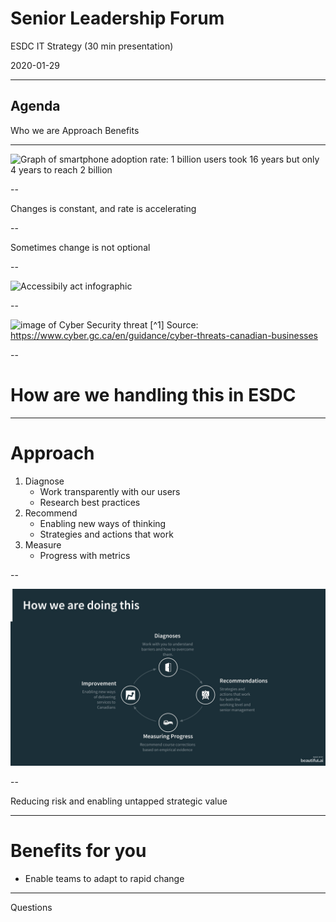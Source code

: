 <!--markdownlint-disable MD033-->
# Senior Leadership Forum

ESDC IT Strategy (30 min presentation)

2020-01-29

---

## Agenda

Who we are
Approach
Benefits

---

![Graph of smartphone adoption rate: 1 billion users took 16 years but only 4 years to reach 2 billion]({{baseurl.site}}/assets/images/slf-presentation-smartphone-adoption-infographic-v2-1007.png)

--

Changes is constant, and rate is accelerating

--

Sometimes change is not optional

--

![Accessibily act infographic]({{baseurl.site}}/assets/images/slf-presentation-accessibility.jpg)

--

![image of Cyber Security threat]({{baseurl.site}}/assets/images/slf-presentation-cybersecurity.png)
[^1] Source: https://www.cyber.gc.ca/en/guidance/cyber-threats-canadian-businesses

--

# How are we handling this in ESDC

---

# Approach

1. Diagnose
   - Work transparently with our users
   - Research best practices
2. Recommend
   - Enabling new ways of thinking
   - Strategies and actions that work
3. Measure
   - Progress with metrics

--

![Approach: Diagnose, Recommend, Measure, Enable New Ways](../../assets/images/slf-presentation-approach.jpg)

--

Reducing risk and enabling untapped strategic value

---

# Benefits for you

- Enable teams to adapt to rapid change

---

Questions

